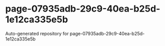 # page-07935adb-29c9-40ea-b25d-1e12ca335e5b
Auto-generated repository for page-07935adb-29c9-40ea-b25d-1e12ca335e5b
